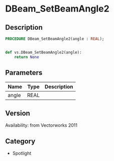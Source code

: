 # DBeam_SetBeamAngle2

## Description
```pascal
PROCEDURE DBeam_SetBeamAngle2(angle : REAL);
```

```python

def vs.DBeam_SetBeamAngle2(angle):
    return None
```

## Parameters
|Name|Type|Description|
|---|---|---|
|angle|REAL||

## Version
Availability: from Vectorworks 2011
## Category
* Spotlight

